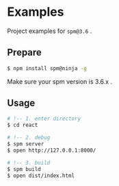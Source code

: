 # Examples

Project examples for `spm@3.6` .

## Prepare

```bash
$ npm install spm@ninja -g
```

Make sure your spm version is 3.6.x .

## Usage

```bash
# !-- 1. enter directory
$ cd react

# !-- 2. debug
$ spm server
$ open http://127.0.0.1:8000/

# !-- 3. build
$ spm build
$ open dist/index.html
```
